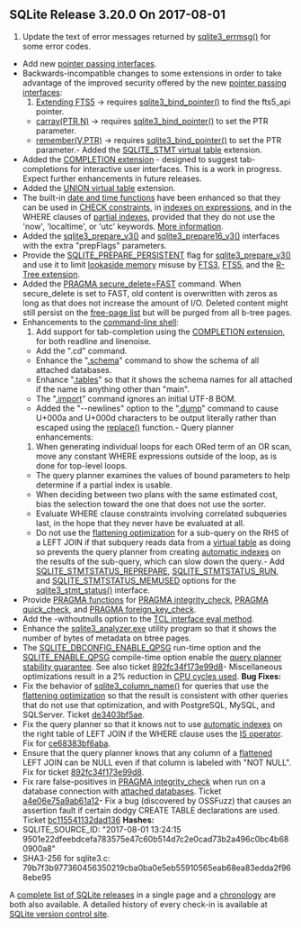 ## SQLite Release 3\.20\.0 On 2017\-08\-01

1. Update the text of error messages returned by [sqlite3\_errmsg()](../c3ref/errcode.html) for some
 error codes.
- Add new [pointer passing interfaces](../bindptr.html).
- Backwards\-incompatible changes to some extensions in order to take
 advantage of the improved security offered by the new
 [pointer passing interfaces](../bindptr.html):
	1. [Extending FTS5](../fts5.html#extending_fts5) → requires [sqlite3\_bind\_pointer()](../c3ref/bind_blob.html) to find
	 the fts5\_api pointer.
	 - [carray(PTR,N)](../carray.html) → requires [sqlite3\_bind\_pointer()](../c3ref/bind_blob.html) to set the PTR parameter.
	 - [remember(V,PTR)](https://www.sqlite.org/src/file/ext/misc/remember.c)
	 → requires [sqlite3\_bind\_pointer()](../c3ref/bind_blob.html) to set the PTR parameter.- Added the [SQLITE\_STMT virtual table](../stmt.html) extension.
- Added the [COMPLETION extension](../completion.html) \- designed to suggest
 tab\-completions for interactive user interfaces. This is a work in progress.
 Expect further enhancements in future releases.
- Added the [UNION virtual table](../unionvtab.html) extension.
- The built\-in [date and time functions](../lang_datefunc.html) have been enhanced so that they can be
 used in [CHECK constraints](../lang_createtable.html#ckconst), in [indexes on expressions](../expridx.html), and in the WHERE clauses
 of [partial indexes](../partialindex.html), provided that they do not use the 'now', 'localtime', or
 'utc' keywords. [More information](../deterministic.html#dtexception).
- Added the [sqlite3\_prepare\_v3()](../c3ref/prepare.html) and [sqlite3\_prepare16\_v3()](../c3ref/prepare.html) interfaces
 with the extra "prepFlags" parameters.
- Provide the [SQLITE\_PREPARE\_PERSISTENT](../c3ref/c_prepare_normalize.html#sqlitepreparepersistent) flag for [sqlite3\_prepare\_v3()](../c3ref/prepare.html) and
 use it to limit [lookaside memory](../malloc.html#lookaside) misuse by [FTS3](../fts3.html), [FTS5](../fts5.html), and the
 [R\-Tree extension](../rtree.html).
- Added the [PRAGMA secure\_delete\=FAST](../pragma.html#pragma_secure_delete) command. When secure\_delete is
 set to FAST, old content is overwritten with zeros as long as that does
 not increase the amount of I/O. Deleted content might still persist on
 the [free\-page list](../fileformat2.html#freelist) but will be purged from all b\-tree pages.
- Enhancements to the [command\-line shell](../cli.html):
	1. Add support for tab\-completion using the [COMPLETION extension](../completion.html), for
	 both readline and linenoise.
	 - Add the ".cd" command.
	 - Enhance the "[.schema](../cli.html#dschema)" command to show the schema of all attached
	 databases.
	 - Enhance "[.tables](../cli.html#dtables)" so that it shows the schema names for all attached
	 if the name is anything other than "main".
	 - The "[.import](../cli.html#csv)" command ignores an initial UTF\-8 BOM.
	 - Added the "\-\-newlines" option to the "[.dump](../cli.html#dump)" command to cause U\+000a and
	 U\+000d characters to be output literally rather than escaped using the
	 [replace()](../lang_corefunc.html#replace) function.- Query planner enhancements:
	1. When generating individual loops for each ORed term of an OR scan,
	 move any constant WHERE expressions outside of the loop, as is
	 done for top\-level loops.
	 - The query planner examines the values of bound parameters to help
	 determine if a partial index is usable.
	 - When deciding between two plans with the same estimated cost, bias
	 the selection toward the one that does not use the sorter.
	 - Evaluate WHERE clause constraints involving correlated subqueries
	 last, in the hope that they never have be evaluated at all.
	 - Do not use the [flattening optimization](../optoverview.html#flattening) for a sub\-query on the RHS
	 of a LEFT JOIN if that subquery reads data from a [virtual table](../vtab.html) as
	 doing so prevents the query planner from creating [automatic indexes](../optoverview.html#autoindex)
	 on the results of the sub\-query, which can slow down the query.- Add [SQLITE\_STMTSTATUS\_REPREPARE](../c3ref/c_stmtstatus_counter.html#sqlitestmtstatusreprepare), [SQLITE\_STMTSTATUS\_RUN](../c3ref/c_stmtstatus_counter.html#sqlitestmtstatusrun),
 and [SQLITE\_STMTSTATUS\_MEMUSED](../c3ref/c_stmtstatus_counter.html#sqlitestmtstatusmemused) options for the
 [sqlite3\_stmt\_status()](../c3ref/stmt_status.html) interface.
- Provide [PRAGMA functions](../pragma.html#pragfunc) for
 [PRAGMA integrity\_check](../pragma.html#pragma_integrity_check), [PRAGMA quick\_check](../pragma.html#pragma_quick_check), and
 [PRAGMA foreign\_key\_check](../pragma.html#pragma_foreign_key_check).
- Add the \-withoutnulls option to the [TCL interface eval method](../tclsqlite.html#eval).
- Enhance the [sqlite3\_analyzer.exe](../sqlanalyze.html) utility program so that it shows
 the number of bytes of metadata on btree pages.
- The [SQLITE\_DBCONFIG\_ENABLE\_QPSG](../c3ref/c_dbconfig_defensive.html#sqlitedbconfigenableqpsg) run\-time option and the
 [SQLITE\_ENABLE\_QPSG](../compile.html#enable_qpsg) compile\-time option enable the
 [query planner stability guarantee](../queryplanner-ng.html#qpstab). See also ticket
 [892fc34f173e99d8](https://www.sqlite.org/src/info/892fc34f173e99d8)- Miscellaneous optimizations result in a 2% reduction in [CPU cycles used](../cpu.html).
**Bug Fixes:**
- Fix the behavior of [sqlite3\_column\_name()](../c3ref/column_name.html) for queries that use the
 [flattening optimization](../optoverview.html#flattening) so that the result is consistent with other
 queries that do not use that optimization, and with PostgreSQL, MySQL,
 and SQLServer. Ticket [de3403bf5ae](https://sqlite.org/src/info/de3403bf5ae).
- Fix the query planner so that it knows not to use [automatic indexes](../optoverview.html#autoindex)
 on the right table of LEFT JOIN if the WHERE clause uses the [IS operator](../lang_expr.html#isisnot).
 Fix for [ce68383bf6aba](https://sqlite.org/src/info/ce68383bf6aba).
- Ensure that the query planner knows that any column of a
 [flattened](../optoverview.html#flattening) LEFT JOIN can be NULL even
 if that column is labeled with "NOT NULL". Fix for ticket
 [892fc34f173e99d8](https://sqlite.org/src/info/892fc34f173e99d8).
- Fix rare false\-positives in [PRAGMA integrity\_check](../pragma.html#pragma_integrity_check) when run on a database connection
 with [attached databases](../lang_attach.html). Ticket
 [a4e06e75a9ab61a12](https://sqlite.org/src/info/a4e06e75a9ab61a12)- Fix a bug (discovered by OSSFuzz) that causes an assertion fault if certain
 dodgy CREATE TABLE declarations are used. Ticket
 [bc115541132dad136](https://sqlite.org/src/info/bc115541132dad136)
**Hashes:**
- SQLITE\_SOURCE\_ID: "2017\-08\-01 13:24:15 9501e22dfeebdcefa783575e47c60b514d7c2e0cad73b2a496c0bc4b680900a8"
- SHA3\-256 for sqlite3\.c: 79b7f3b977360456350219cba0ba0e5eb55910565eab68ea83edda2f968ebe95



A [complete list of SQLite releases](../changes.html)
 in a single page and a [chronology](../chronology.html) are both also available.
 A detailed history of every
 check\-in is available at
 [SQLite version control site](https://www.sqlite.org/src/timeline).


